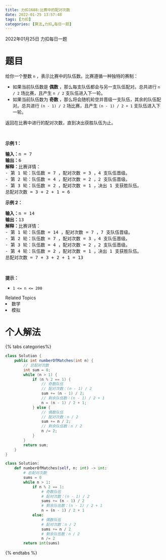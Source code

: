 ```yaml
---
title: 力扣1688:比赛中的配对次数
date: 2022-01-25 13:57:48
tags: [力扣]
categories: [算法,力扣,每日一题]
---
```

2022年01月25日 力扣每日一题

# 题目

<p>给你一个整数 <code>n</code> ，表示比赛中的队伍数。比赛遵循一种独特的赛制：</p>

<ul>
	<li>如果当前队伍数是 <strong>偶数</strong> ，那么每支队伍都会与另一支队伍配对。总共进行 <code>n / 2</code> 场比赛，且产生 <code>n / 2</code> 支队伍进入下一轮。</li>
	<li>如果当前队伍数为 <strong>奇数</strong> ，那么将会随机轮空并晋级一支队伍，其余的队伍配对。总共进行 <code>(n - 1) / 2</code> 场比赛，且产生 <code>(n - 1) / 2 + 1</code> 支队伍进入下一轮。</li>
</ul>

<p>返回在比赛中进行的配对次数，直到决出获胜队伍为止。</p>

<p> </p>

<p><strong>示例 1：</strong></p>

<pre><strong>输入：</strong>n = 7
<strong>输出：</strong>6
<strong>解释：</strong>比赛详情：
- 第 1 轮：队伍数 = 7 ，配对次数 = 3 ，4 支队伍晋级。
- 第 2 轮：队伍数 = 4 ，配对次数 = 2 ，2 支队伍晋级。
- 第 3 轮：队伍数 = 2 ，配对次数 = 1 ，决出 1 支获胜队伍。
总配对次数 = 3 + 2 + 1 = 6
</pre>

<p><strong>示例 2：</strong></p>

<pre><strong>输入：</strong>n = 14
<strong>输出：</strong>13
<strong>解释：</strong>比赛详情：
- 第 1 轮：队伍数 = 14 ，配对次数 = 7 ，7 支队伍晋级。
- 第 2 轮：队伍数 = 7 ，配对次数 = 3 ，4 支队伍晋级。 
- 第 3 轮：队伍数 = 4 ，配对次数 = 2 ，2 支队伍晋级。
- 第 4 轮：队伍数 = 2 ，配对次数 = 1 ，决出 1 支获胜队伍。
总配对次数 = 7 + 3 + 2 + 1 = 13
</pre>

<p> </p>

<p><strong>提示：</strong></p>

<ul>
	<li><code>1 &lt;= n &lt;= 200</code></li>
</ul>
<div><div>Related Topics</div><div><li>数学</li><li>模拟</li></div></div>

# 个人解法

{% tabs categories%}
<!-- tab Java -->
```java
class Solution {
    public int numberOfMatches(int n) {
        // 总配对次数
        int sum = 0;
        while (n > 1) {
            if (n % 2 == 1) {
                // 奇数队伍
                // 配对次数：(n - 1) / 2
                sum += (n - 1) / 2;
                // 剩余队伍数：(n - 1) / 2 + 1
                n = (n - 1) / 2 + 1;
            } else {
                // 偶数队伍
                // 配对次数：n / 2
                sum += n / 2;
                // 剩余队伍数：n / 2
                n /= 2;
            }
        }
        return sum;
    }
}
```
<!-- endtab -->

<!-- tab Python3 -->
```python
class Solution:
    def numberOfMatches(self, n: int) -> int:
        # 总配对次数
        sums = 0
        while n > 1:
            if n % 2 == 1:
                # 奇数队伍
                # 配对次数：(n - 1) / 2
                sums += (n - 1) / 2
                # 剩余队伍数：(n - 1) / 2 + 1
                n = (n - 1) / 2 + 1
            else:
                # 偶数队伍
                # 配对次数：n / 2
                sums += n / 2
                # 剩余队伍数：n / 2
                n /= 2
        return int(sums)
```
<!-- endtab -->
{% endtabs %}